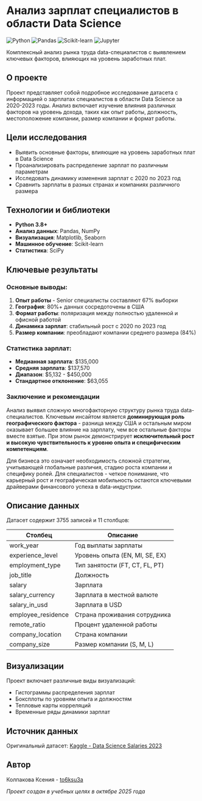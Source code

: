 # Анализ зарплат специалистов в области Data Science

![Python](https://img.shields.io/badge/Python-3.8%2B-blue)
![Pandas](https://img.shields.io/badge/Pandas-1.5%2B-orange)
![Scikit-learn](https://img.shields.io/badge/Scikit--learn-1.2%2B-yellowgreen)
![Jupyter](https://img.shields.io/badge/Jupyter-Notebook-orange)

Комплексный анализ рынка труда data-специалистов с выявлением ключевых факторов, влияющих на уровень заработных плат.

## О проекте

Проект представляет собой подробное исследование датасета с информацией о зарплатах специалистов в области Data Science за 2020-2023 годы. Анализ включает изучение влияния различных факторов на уровень дохода, таких как опыт работы, должность, местоположение компании, размер компании и формат работы.

## Цели исследования

- Выявить основные факторы, влияющие на уровень заработных плат в Data Science
- Проанализировать распределение зарплат по различным параметрам
- Исследовать динамику изменения зарплат с 2020 по 2023 год
- Сравнить зарплаты в разных странах и компаниях различного размера

## Технологии и библиотеки

- **Python 3.8+**
- **Анализ данных**: Pandas, NumPy
- **Визуализация**: Matplotlib, Seaborn
- **Машинное обучение**: Scikit-learn
- **Статистика**: SciPy

## Ключевые результаты

### Основные выводы:

1. **Опыт работы** - Senior специалисты составляют 67% выборки
2. **География**: 80%+ данных сосредоточены в США
3. **Формат работы**: поляризация между полностью удаленной и офисной работой
4. **Динамика зарплат**: стабильный рост с 2020 по 2023 год
5. **Размер компании**: преобладают компании среднего размера (84%)

### Статистика зарплат:
- **Медианная зарплата**: $135,000
- **Средняя зарплата**: $137,570
- **Диапазон**: $5,132 - $450,000
- **Стандартное отклонение**: $63,055

### Заключение и рекомендации
Анализ выявил сложную многофакторную структуру рынка труда data-специалистов. Ключевым инсайтом является **доминирующая роль географического фактора** - разница между США и остальным миром оказывает большее влияние на зарплату, чем все остальные факторы вместе взятые. При этом рынок демонстрирует **исключительный рост и высокую чувствительность к уровню опыта и специфическим компетенциям**.

Для бизнеса это означает необходимость сложной стратегии, учитывающей глобальные различия, стадию роста компании и специфику ролей. Для специалистов - четкое понимание, что карьерный рост и географическая мобильность остаются ключевыми драйверами финансового успеха в data-индустрии.


## Описание данных

Датасет содержит 3755 записей и 11 столбцов:

| Столбец | Описание |
|---------|-----------|
| work_year | Год выплаты зарплаты |
| experience_level | Уровень опыта (EN, MI, SE, EX) |
| employment_type | Тип занятости (FT, CT, FL, PT) |
| job_title | Должность |
| salary | Зарплата |
| salary_currency | Зарплата в местной валюте |
| salary_in_usd | Зарплата в USD |
| employee_residence | Страна проживания сотрудника |
| remote_ratio | Процент удаленной работы |
| company_location | Страна компании |
| company_size | Размер компании (S, M, L) |

## Визуализации

Проект включает различные виды визуализаций:

- Гистограммы распределения зарплат
- Боксплоты по уровням опыта и должностям
- Тепловые карты корреляций
- Временные ряды динамики зарплат

## Источник данных
Оригинальный датасет: [Kaggle - Data Science Salaries 2023](https://www.kaggle.com/datasets/arnabchaki/data-science-salaries-2023)

## Автор
Колпакова Ксения - [to6ksu3a](https://github.com/to6ksu3a)

_Проект создан в учебных целях в октябре 2025 года_
